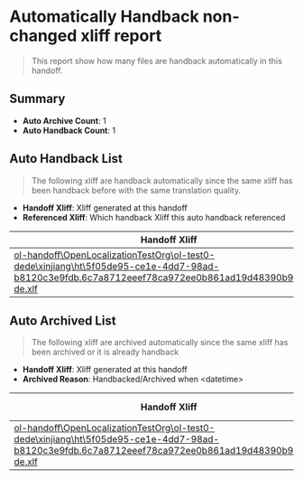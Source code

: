 # Automatically Handback non-changed xliff report
> This report show how many files are handback automatically in this handoff.

## Summary
* **Auto Archive Count**: 1
* **Auto Handback Count**: 1

## Auto Handback List
> The following xliff are handback automatically since the same xliff has been handback before with the same translation quality.

* **Handoff Xliff**: Xliff generated at this handoff
* **Referenced Xliff**: Which handback Xliff this auto handback referenced

| Handoff Xliff | Referenced Xliff | 
| --- | --- | 
| [ol-handoff\OpenLocalizationTestOrg\ol-test0-dede\xinjiang\ht\5f05de95-ce1e-4dd7-98ad-b8120c3e9fdb.6c7a8712eeef78ca972ee0b861ad19d48390b9b0.de-de.xlf](https://github.com/OpenLocalizationTestOrg/ol-test0-handoff/blob/e8dd9c894e64fa79fe1919a2c106af1857717cda/ol-handoff/OpenLocalizationTestOrg/ol-test0-dede/xinjiang/ht/5f05de95-ce1e-4dd7-98ad-b8120c3e9fdb.6c7a8712eeef78ca972ee0b861ad19d48390b9b0.de-de.xlf) | [ol-handback\OpenLocalizationTestOrg\ol-test0-dede\xinjiang\ht\5f05de95-ce1e-4dd7-98ad-b8120c3e9fdb.6c7a8712eeef78ca972ee0b861ad19d48390b9b0.de-de.xlf](https://github.com/OpenLocalizationTestOrg/ol-test0-handback/blob/4fedda251023e6def8dd35b3d24b34118ec35089/ol-handback/OpenLocalizationTestOrg/ol-test0-dede/xinjiang/ht/5f05de95-ce1e-4dd7-98ad-b8120c3e9fdb.6c7a8712eeef78ca972ee0b861ad19d48390b9b0.de-de.xlf) | 

## Auto Archived List
> The following xliff are archived automatically since the same xliff has been archived or it is already handback

* **Handoff Xliff**: Xliff generated at this handoff
* **Archived Reason**: Handbacked/Archived when &lt;datetime&gt;

| Handoff Xliff | Archived Reason | 
| --- | --- | 
| [ol-handoff\OpenLocalizationTestOrg\ol-test0-dede\xinjiang\ht\5f05de95-ce1e-4dd7-98ad-b8120c3e9fdb.6c7a8712eeef78ca972ee0b861ad19d48390b9b0.de-de.xlf](https://github.com/OpenLocalizationTestOrg/ol-test0-handoff/blob/e8dd9c894e64fa79fe1919a2c106af1857717cda/ol-handoff/OpenLocalizationTestOrg/ol-test0-dede/xinjiang/ht/5f05de95-ce1e-4dd7-98ad-b8120c3e9fdb.6c7a8712eeef78ca972ee0b861ad19d48390b9b0.de-de.xlf) | Handbacked | 

